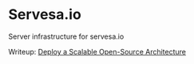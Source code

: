 # Servesa.io

Server infrastructure for servesa.io

Writeup: [Deploy a Scalable Open-Source Architecture](https://medium.com/@mattlovan/deploy-a-scalable-open-source-architecture-4349cfe27e)
